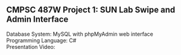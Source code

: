 ## CMPSC 487W Project 1: SUN Lab Swipe and Admin Interface
Database System: MySQL with phpMyAdmin web interface\
Programming Language: C#\
Presentation Video:

